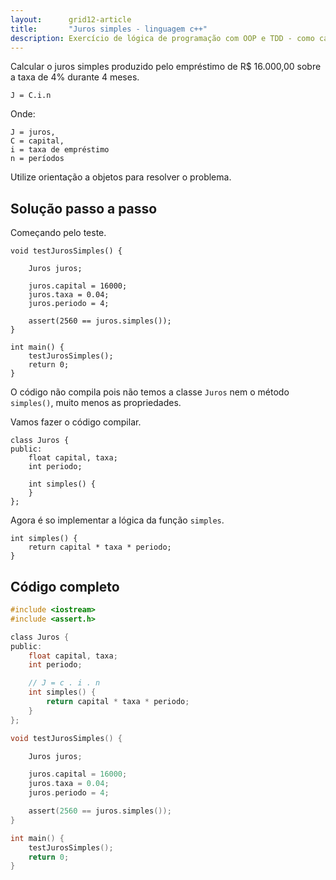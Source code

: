 ```yaml
---
layout:      grid12-article
title:       "Juros simples - linguagem c++"
description: Exercício de lógica de programação com OOP e TDD - como calcular o juros simples.
---
```


Calcular o juros simples produzido pelo empréstimo de R$ 16.000,00 sobre a taxa de 4% durante 4 meses.

    J = C.i.n

Onde:

    J = juros,
    C = capital,
    i = taxa de empréstimo
    n = períodos

Utilize orientação a objetos para resolver o problema.



Solução passo a passo
---



Começando pelo teste.

    void testJurosSimples() {

        Juros juros;

        juros.capital = 16000;
        juros.taxa = 0.04;
        juros.periodo = 4;

        assert(2560 == juros.simples());
    }

    int main() {
        testJurosSimples();
        return 0;
    }

O código não compila pois não temos a classe `Juros` nem o método `simples()`, muito menos as propriedades.

Vamos fazer o código compilar.


    class Juros {
    public:
        float capital, taxa;
        int periodo;

        int simples() {
        }
    };

Agora é so implementar a lógica da função `simples`.

    int simples() {
        return capital * taxa * periodo;
    }


Código completo
---

```c
#include <iostream>
#include <assert.h>

class Juros {
public:
    float capital, taxa;
    int periodo;

    // J = c . i . n
    int simples() {
        return capital * taxa * periodo;
    }
};

void testJurosSimples() {

    Juros juros;

    juros.capital = 16000;
    juros.taxa = 0.04;
    juros.periodo = 4;

    assert(2560 == juros.simples());
}

int main() {
    testJurosSimples();
    return 0;
}
```